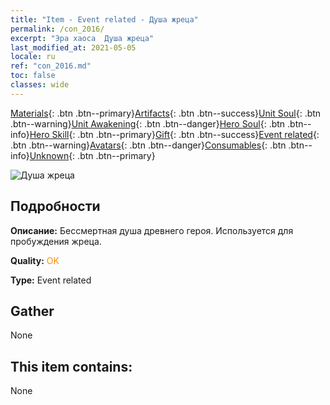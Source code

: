 ```yaml
---
title: "Item - Event related - Душа жреца"
permalink: /con_2016/
excerpt: "Эра хаоса  Душа жреца"
last_modified_at: 2021-05-05
locale: ru
ref: "con_2016.md"
toc: false
classes: wide
---
```

 [Materials](/ItemsRU/){: .btn .btn--primary}[Artifacts](/ItemsRU/Artifacts/){: .btn .btn--success}[Unit Soul](/ItemsRU/UnitSoul/){: .btn .btn--warning}[Unit Awakening](/ItemsRU/UnitAwakening/){: .btn .btn--danger}[Hero Soul](/ItemsRU/HeroSoul/){: .btn .btn--info}[Hero Skill](/ItemsRU/HeroSkill/){: .btn .btn--primary}[Gift](/ItemsRU/Gift/){: .btn .btn--success}[Event related](/ItemsRU/Events/){: .btn .btn--warning}[Avatars](/ItemsRU/Avatars/){: .btn .btn--danger}[Consumables](/ItemsRU/Consumables/){: .btn .btn--info}[Unknown](/ItemsRU/Unknown/){: .btn .btn--primary}

 ![Душа жреца](/images/t/juexing_105.jpg)

## Подробности
 **Описание:** Бессмертная душа древнего героя. Используется для пробуждения жреца.

 **Quality:** <span style="color: #FF8C00">OK</span>

 **Type:** Event related

## Gather

  None

## This item contains:

  None

